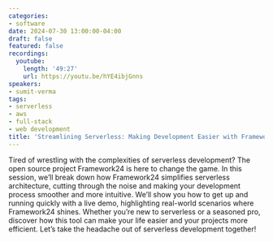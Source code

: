 ```yaml
---
categories:
- software
date: 2024-07-30 13:00:00-04:00
draft: false
featured: false
recordings:
  youtube:
    length: '49:27'
    url: https://youtu.be/hYE4ibjGnns
speakers:
- sumit-verma
tags:
- serverless
- aws
- full-stack
- web development
title: 'Streamlining Serverless: Making Development Easier with Framework24'
---
```



Tired of wrestling with the complexities of serverless development? The open source project Framework24 is here to change the game. In this session, we’ll break down how Framework24 simplifies serverless architecture, cutting through the noise and making your development process smoother and more intuitive. We’ll show you how to get up and running quickly with a live demo, highlighting real-world scenarios where Framework24 shines. Whether you’re new to serverless or a seasoned pro, discover how this tool can make your life easier and your projects more efficient. Let’s take the headache out of serverless development together!
